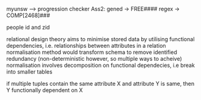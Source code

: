 <!-- SPDX-License-Identifier: zlib-acknowledgement -->
myunsw --> progression checker
Ass2:
gened -> FREE####
regex -> COMP[2468]###

people id and zid

relational design theory aims to minimise stored data by utilising functional dependencies, i.e. relationships between attributes in a relation
normalisation method would transform schema to remove identified redundancy (non-deterministic however, so multiple ways to acheive)
normalisation involves decomposition on functional dependecies, i.e break into smaller tables

if multiple tuples contain the same attribute X and attribute Y is same, then Y functionally dependent on X
